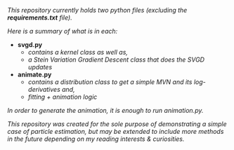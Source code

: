 _This repository currently holds two python files (excluding the **requirements.txt** file)._

_Here is a summary of what is in each:_

- **svgd.py** 
  - _contains a kernel class as well as,_
  - _a Stein Variation Gradient Descent class that does the SVGD updates_
- **animate.py**
  - _contains a distribution class to get a simple MVN and its log-derivatives and,_
  - _fitting + animation logic_

_In order to generate the animation, it is enough to run animation.py._

_This repository was created for the sole purpose of demonstrating a simple case of particle estimation, but may be extended to include more methods in the future depending on my reading interests & curiosities._
